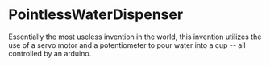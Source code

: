 # PointlessWaterDispenser

Essentially the most useless invention in the world, this invention utilizes the use of a servo motor and a potentiometer to pour water into a cup -- all controlled by an arduino.
